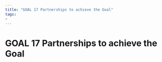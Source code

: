 ```yaml
---
title: "GOAL 17 Partnerships to achieve the Goal"
tags: 
- 
---
```

# GOAL 17 Partnerships to achieve the Goal


